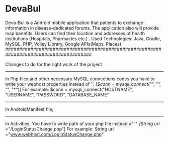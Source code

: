 # DevaBul
Deva-Bul is a Android mobile application that patients to exchange information in disease-dedicated forums. The application also will provide map benefits. Users can find their location and addresses of health institutions (Hospitals, Pharmacies etc.) .    Used Technologies: Java, Gradle, MySQL, PHP, Volley Library, Google APIs(Maps, Places)
#######################################################################################

Changes to do for the right work of the project
_______________________________________________________________________________________________________________________________________________________________
In Php files and other necessary MySQL connections codes you have to write your webhost properties instead of '*'. [$conn = mysqli_connect("*", "*", "*", "*")]
For example: $conn = mysqli_connect("HOSTNAME", "USERNAME", "PASSWORD", "DATABASE_NAME"
_______________________________________________________________________________________________________________________________________________________________
In AndroidManifest file;
<meta-data
android:name="com.google.android.maps.v2.API_KEY"
android:value="*"/> <!-- You have to write api code take from https://developers.google.com-->
_______________________________________________________________________________________________________________________________________________________________
In Activities;
You have to write path of your php file instead of '*'. [String url ="*/LoginStatusChange.php"]
For example: String url ="www.webhost.com/LoginStatusChange.php"
